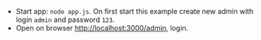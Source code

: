 - Start app: `node app.js`. 
On first start this example create new admin with login `admin` and password `123`.
- Open on browser [http://localhost:3000/admin](http://localhost:3000/admin), login.
